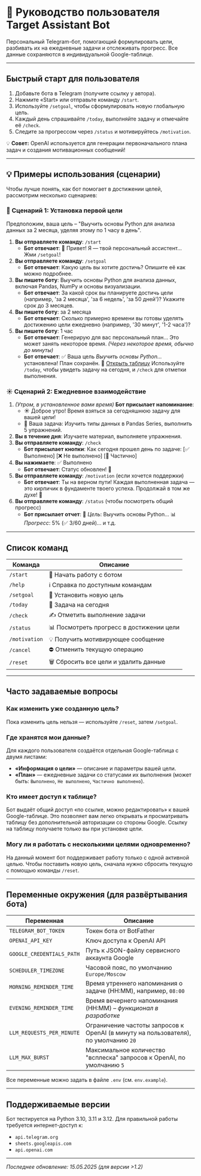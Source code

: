 # 📖 Руководство пользователя Target Assistant Bot

Персональный Telegram-бот, помогающий формулировать цели, разбивать их на ежедневные задачи и отслеживать прогресс. Все данные сохраняются в индивидуальной Google-таблице.

---

## Быстрый старт для пользователя
1. Добавьте бота в Telegram (получите ссылку у автора).
2. Нажмите «Start» или отправьте команду `/start`.
3. Используйте `/setgoal`, чтобы сформулировать новую глобальную цель.
4. Каждый день спрашивайте `/today`, выполняйте задачу и отмечайте её `/check`.
5. Следите за прогрессом через `/status` и мотивируйтесь `/motivation`.

💡 **Совет:** OpenAI используется для генерации первоначального плана задач и создания мотивационных сообщений!

---

## 💡 Примеры использования (сценарии)

Чтобы лучше понять, как бот помогает в достижении целей, рассмотрим несколько сценариев:

### 🌟 Сценарий 1: Установка первой цели

Предположим, ваша цель – "Выучить основы Python для анализа данных за 2 месяца, уделяя этому по 1 часу в день".

1.  **Вы отправляете команду**: `/start`
    *   **Бот отвечает**: 🤖 Привет! Я — твой персональный ассистент... Жми `/setgoal`!
2.  **Вы отправляете команду**: `/setgoal`
    *   **Бот отвечает**: Какую цель вы хотите достичь? Опишите её как можно подробнее.
3.  **Вы пишете боту**: Выучить основы Python для анализа данных, включая Pandas, NumPy и основы визуализации.
    *   **Бот отвечает**: За какой срок вы планируете достичь цели (например, 'за 2 месяца', 'за 6 недель', 'за 50 дней')? Укажите срок до 3 месяцев.
4.  **Вы пишете боту**: за 2 месяца
    *   **Бот отвечает**: Сколько примерно времени вы готовы уделять достижению цели ежедневно (например, '30 минут', '1-2 часа')?
5.  **Вы пишете боту**: 1 час
    *   **Бот отвечает**: Генерирую для вас персональный план... Это может занять некоторое время.
    *(Через некоторое время, обычно до минуты)*
    *   **Бот отвечает**: ✅ Ваша цель *Выучить основы Python...* установлена! План сохранён.
        📄 [Открыть таблицу](https://docs.google.com/spreadsheets/d/ВАША_ССЫЛКА_НА_ТАБЛИЦУ)
        Используйте `/today`, чтобы увидеть задачу на сегодня, и `/check` для отметки выполнения.

### ☀️ Сценарий 2: Ежедневное взаимодействие

1.  *(Утром, в установленное вами время)* **Бот присылает напоминание**:
    *   ☀️ Доброе утро! Время взяться за сегодняшнюю задачу для вашей цели!
    *   📝 Ваша задача: Изучить типы данных в Pandas Series, выполнить 5 упражнений.
2.  **Вы в течение дня**: Изучаете материал, выполняете упражнения.
3.  **Вы отправляете команду**: `/check`
    *   **Бот присылает кнопки**: Как сегодня прошел день по задаче: [✅ Выполнено] [❌ Не выполнено] [🤔 Частично]
4.  **Вы нажимаете**: ✅ Выполнено
    *   **Бот отвечает**: Статус обновлен! 💪
5.  **Вы отправляете команду**: `/motivation` (если хочется поддержки)
    *   **Бот отвечает**: Ты на верном пути! Каждая выполненная задача — это кирпичик в фундаменте твоего успеха. Продолжай в том же духе! 🚀
6.  **Вы отправляете команду**: `/status` (чтобы посмотреть общий прогресс)
    *   **Бот присылает отчет**: 🎯 *Цель*: Выучить основы Python... 📊 *Прогресс*: 5% (✅ 3/60 дней)... и т.д.

---

## Список команд

| Команда | Описание |
|---------|----------|
| `/start` | 🚀 Начать работу с ботом |
| `/help`  | ℹ️ Справка по доступным командам |
| `/setgoal` | 🎯 Установить новую цель |
| `/today` | 📅 Задача на сегодня |
| `/check` | ✍️ Отметить выполнение задачи |
| `/status` | 📊 Посмотреть прогресс в достижении цели |
| `/motivation` | 💡 Получить мотивирующее сообщение |
| `/cancel` | ⛔ Отменить текущую операцию |
| `/reset` | 🗑️ Сбросить все цели и удалить данные |

---

## Часто задаваемые вопросы

### Как изменить уже созданную цель?
Пока изменить цель нельзя — используйте `/reset`, затем `/setgoal`.

### Где хранятся мои данные?
Для каждого пользователя создаётся отдельная Google-таблица с двумя листами:
*   **«Информация о цели»** — описание и параметры вашей цели.
*   **«План»** — ежедневные задачи со статусами их выполнения (может быть: `Выполнено`, `Не выполнено`, `Частично выполнено`).

### Кто имеет доступ к таблице?
Бот выдаёт общий доступ «по ссылке, можно редактировать» к вашей Google-таблице. Это позволяет вам легко открывать и просматривать таблицу без дополнительной авторизации со стороны Google. Ссылку на таблицу получаете только вы при установке цели.

### Могу ли я работать с несколькими целями одновременно?
На данный момент бот поддерживает работу только с одной активной целью. Чтобы поставить новую цель, сначала нужно сбросить текущую с помощью команды `/reset`.

---

## Переменные окружения (для развёртывания бота)
| Переменная | Описание |
|------------|----------|
| `TELEGRAM_BOT_TOKEN` | Токен бота от BotFather |
| `OPENAI_API_KEY` | Ключ доступа к OpenAI API |
| `GOOGLE_CREDENTIALS_PATH` | Путь к JSON-файлу сервисного аккаунта Google |
| `SCHEDULER_TIMEZONE` | Часовой пояс, по умолчанию `Europe/Moscow` |
| `MORNING_REMINDER_TIME` | Время утреннего напоминания о задаче (HH:MM), например, `08:00` |
| `EVENING_REMINDER_TIME` | Время вечернего напоминания (HH:MM) – *функционал в разработке* |
| `LLM_REQUESTS_PER_MINUTE` | Ограничение частоты запросов к OpenAI (в минуту на пользователя), по умолчанию `20` |
| `LLM_MAX_BURST` | Максимальное количество "всплеска" запросов к OpenAI, по умолчанию `5` |

Все переменные можно задать в файле `.env` (см. `env.example`).

---

## Поддерживаемые версии
Бот тестируется на Python 3.10, 3.11 и 3.12. Для правильной работы требуется интернет-доступ к:
* `api.telegram.org`
* `sheets.googleapis.com`
* `api.openai.com`

---

*Последнее обновление: 15.05.2025 (для версии >1.2)*

